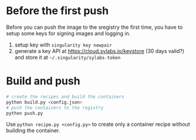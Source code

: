# Before the first push

Before you can push the image to the sregistry the first time, you have to setup some keys for signing images and logging in.

1. setup key with `singularity key newpair`
2. generate a key API at https://cloud.sylabs.io/keystore (30 days valid?) and store it at `~/.singularity/sylabs-token`

# Build and push

```bash
# create the recipes and build the containers
python build.py <config.json>
# push the containers to the registry
python push.py
```

Use `python recipe.py <config.py>` to create only a container recipe without building the container.
